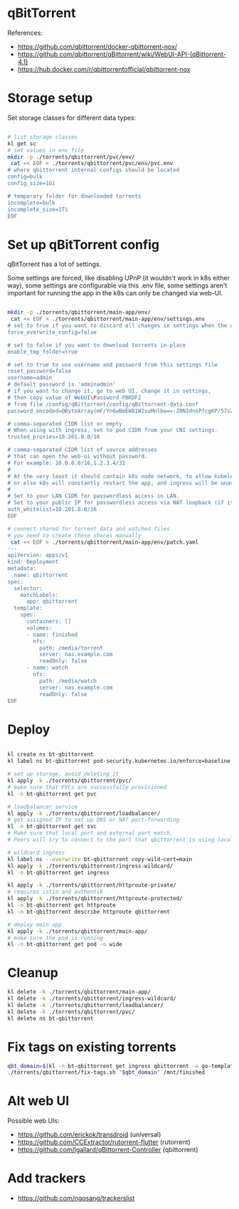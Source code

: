 
# qBitTorrent

References:
- https://github.com/qbittorrent/docker-qbittorrent-nox/
- https://github.com/qbittorrent/qBittorrent/wiki/WebUI-API-(qBittorrent-4.1)
- https://hub.docker.com/r/qbittorrentofficial/qbittorrent-nox

# Storage setup

Set storage classes for different data types:

```bash

# list storage classes
kl get sc
# set values in env file
mkdir -p ./torrents/qbittorrent/pvc/env/
 cat << EOF > ./torrents/qbittorrent/pvc/env/pvc.env
# where qbittorrent internal configs should be located
config=bulk
config_size=1Gi

# temporary folder for downloaded torrents
incomplete=bulk
incomplete_size=1Ti
EOF

```

# Set up qBitTorrent config

qBitTorrent has a lot of settings.

Some settings are forced, like disabling UPnP (it wouldn't work in k8s either way),
some settings are configurable via this .env file,
some settings aren't important for running the app in the k8s
can only be changed via web-UI.

```bash

mkdir -p ./torrents/qbittorrent/main-app/env/
 cat << EOF > ./torrents/qbittorrent/main-app/env/settings.env
# set to true if you want to discard all changes in settings when the app is restarted
force_overwrite_config=false

# set to false if you want to download torrents in-place
enable_tmp_folder=true

# set to true to use username and password from this settings file
reset_password=false
username=admin
# default password is 'adminadmin'
# if you want to change it, go to web UI, change it in settings,
# then copy value of WebUI\Password_PBKDF2
# from file /config/qBittorrent/config/qBittorrent-data.conf
password_encoded=@ByteArray(mF/Yn6wBmEW81W2xuMnlbw==:Z0N2dnsPfcgKP/57vZTFPyKr7nYRaxj2jON+4wrWH/ClVp7J3Xd6tz9Sje/oCqu/Y4+i/MmWrvqg/zVfZ6cQuA==)

# comma-separated CIDR list or empty
# When using with ingress, set to pod CIDR from your CNI settings.
trusted_proxies=10.201.0.0/16

# comma-separated CIDR list of source addresses
# that can open the web-ui without password.
# For example: 10.0.0.0/16,1.2.3.4/32
#
# At the very least it should contain k8s node network, to allow kubelet to perform liveness check
# or else k8s will constantly restart the app, and ingress will be unavailable.
#
# Set to your LAN CIDR for passwordless access in LAN.
# Set to your public IP for passwordless access via NAT loopback (if it uses public address as source IP).
auth_whitelist=10.201.0.0/16
EOF

# connect shared for torrent data and watched files
# you need to create these shares manually
 cat << EOF > ./torrents/qbittorrent/main-app/env/patch.yaml
---
apiVersion: apps/v1
kind: Deployment
metadata:
  name: qbittorrent
spec:
  selector:
    matchLabels:
      app: qbittorrent
  template:
    spec:
      containers: []
      volumes:
      - name: finished
        nfs:
          path: /media/torrent
          server: nas.example.com
          readOnly: false
      - name: watch
        nfs:
          path: /media/watch
          server: nas.example.com
          readOnly: false
EOF

```

# Deploy

```bash

kl create ns bt-qbittorrent
kl label ns bt-qbittorrent pod-security.kubernetes.io/enforce=baseline

# set up storage, avoid deleting it
kl apply -k ./torrents/qbittorrent/pvc/
# make sure that PVCs are successfully provisioned
kl -n bt-qbittorrent get pvc

# loadbalancer service
kl apply -k ./torrents/qbittorrent/loadbalancer/
# get assigned IP to set up DNS or NAT port-forwarding
kl -n bt-qbittorrent get svc
# Make sure that local port and external port match.
# Peers will try to connect to the port that qbittorrent is using locally.

# wildcard ingress
kl label ns --overwrite bt-qbittorrent copy-wild-cert=main
kl apply -k ./torrents/qbittorrent/ingress-wildcard/
kl -n bt-qbittorrent get ingress

kl apply -k ./torrents/qbittorrent/httproute-private/
# requires istio and authentik
kl apply -k ./torrents/qbittorrent/httproute-protected/
kl -n bt-qbittorrent get httproute
kl -n bt-qbittorrent describe httproute qbittorrent

# deploy main app
kl apply -k ./torrents/qbittorrent/main-app/
# make sure the pod is running
kl -n bt-qbittorrent get pod -o wide

```

# Cleanup

```bash
kl delete -k ./torrents/qbittorrent/main-app/
kl delete -k ./torrents/qbittorrent/ingress-wildcard/
kl delete -k ./torrents/qbittorrent/loadbalancer/
kl delete -k ./torrents/qbittorrent/pvc/
kl delete ns bt-qbittorrent
```

# Fix tags on existing torrents

```bash
qbt_domain=$(kl -n bt-qbittorrent get ingress qbittorrent -o go-template --template "{{ (index .spec.rules 0).host}}")
./torrents/qbittorrent/fix-tags.sh "$qbt_domain" /mnt/finished
```

# Alt web UI

Possible web UIs:
- https://github.com/erickok/transdroid (universal)
- https://github.com/CCExtractor/rutorrent-flutter (rutorrent)
- https://github.com/lgallard/qBittorrent-Controller (qbittorrent)

# Add trackers

- https://github.com/ngosang/trackerslist
